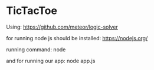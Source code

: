 # TicTacToe
Using:
https://github.com/meteor/logic-solver

for running node js should be installed:
https://nodejs.org/

running command:
node <filename>

and for running our app:
node app.js
